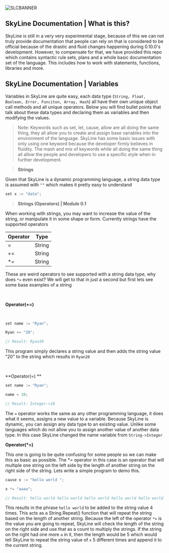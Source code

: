 ![SLCBANNER](https://github.com/SkyPenguin-Solutions/SkyLine/blob/main/Documents/Designed/SL-0.0.5-release.png?raw=true "Title")


## SkyLine Documentation | What is this? ##

SkyLine is still in a very very experimental stage, because of this we can not truly provide documentation that people can rely on that is considered to be official because of the drastic and fluid changes happening during 0.10.0's development. However, to compensate for that, we have provided this repo which contains syntactic rule sets, plans and a whole basic documentation set of the language. This includes how to work with statements, functions, libraries and more.

## SkyLine Documentation | Variables ##

Variables in SkyLine are quite easy, each data type (`String, Float, Boolean, Error, Funciton, Array, Hash`) all have their own unique object call methods and all unique operators. Below you will find bullet points that talk about these data types and declaring them as variables and then modifying the values.

> Note: Keywords such as set, let, cause, allow are all doing the same thing, they all allow you to create and assign base variables into the environment of the language. SkyLine has some basic issues with only using one keyword because the developer firmly believes in fluidity. The mash and mix of keywords while all doing the same thing all allow the people and developers to use a specific style when in further development.

> **Strings**

Given that SkyLine is a dynamic programming language, a string data type is assumed with `""` which makes it pretty easy to understand 

```rs
set x := "data";
```

> **Strings (Operators) | Module 0.1**

When working with strings, you may want to increase the value of the string, or manipulate it in some shape or form. Currently strings have the supported operators 

| Operator | Type    |
| -------- | ------- |
| =        | String  |
| +=       | String  |
| *=       | String  |

These are weird operators to see supported with a string data type, why does `*=` even exist? We will get to that in just a second but first lets see some base examples of a string 

<br>

**Operator(+=)**

<br>

```rs
set name := "Ryan";

Ryan += "20";

// Result: Ryan20
```

This program simply declares a string value and then adds the string value "20" to the string which results in `Ryan20`

<br>

**Operator(=) **

```rs
set name := "Ryan";

name = 10;

// Result: Integer->10
```

The `=` operator works the same as any other programming language, it does what it seems, assigns a new value to a variable. Because SkyLine is dynamic, you can assign any data type to an existing value. Unlike some languages which do not allow you to assign another value of another data type. In this case SkyLine changed the name variable from `String->Integer`

**Operator(*=)**

This one is going to be quite confusing for some people so we can make this as basic as possible. The **=* operator in this case is an operator that will multiple one string on the left side by the length of another string on the right side of the string. Lets write a simple program to demo this.

```rs
cause x := "hello world ";

x *= "aaaa";

// Result: hello world hello world hello world hello world hello world
```

This results in the phrase `hello world` to be added to the string value 4 times. This acts as a String.Repeat() function that will repeat the string based on the length of another string. Because the left of the operator `*=` is the value you are going to repeat, SkyLine will check the length of the string on the right side and use that as a count to multiply the strings. If the string on the right had one more `a` in it, then the length would be 5 which would tell SkyLine to repeat the string value of `x` 5 different times and append it to the current string.

